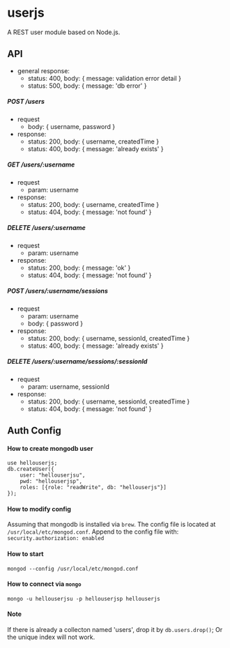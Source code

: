 # userjs
A REST user module based on Node.js.

## API
- general response:
    - status: 400, body: { message: validation error detail }
    - status: 500, body: { message: 'db error' }

##### POST /users
- request 
    - body: { username, password }
- response:
    - status: 200, body: { username, createdTime }
    - status: 400, body: { message: 'already exists' }

##### GET /users/:username
- request 
    - param: username
- response:
    - status: 200, body: { username, createdTime }
    - status: 404, body: { message: 'not found' }

##### DELETE /users/:username
- request 
    - param: username
- response:
    - status: 200, body: { message: 'ok' }
    - status: 404, body: { message: 'not found' }

##### POST /users/:username/sessions
- request 
    - param: username
    - body: { password }
- response:
    - status: 200, body: { username, sessionId, createdTime }
    - status: 400, body: { message: 'already exists' }

##### DELETE /users/:username/sessions/:sessionId
- request 
    - param: username, sessionId
- response:
    - status: 200, body: { username, sessionId, createdTime }
    - status: 404, body: { message: 'not found' }

## Auth Config
#### How to create mongodb user
```
use hellouserjs;
db.createUser({
    user: "hellouserjsu", 
    pwd: "hellouserjsp", 
    roles: [{role: "readWrite", db: "hellouserjs"}]
});
```

#### How to modify config
Assuming that mongodb is installed via `brew`. The config file is located
at `/usr/local/etc/mongod.conf`. Append to the config file with:
`security.authorization: enabled`

#### How to start
`mongod --config /usr/local/etc/mongod.conf`

#### How to connect via `mongo`
`mongo -u hellouserjsu -p hellouserjsp hellouserjs`

#### Note 
If there is already a collecton named 'users', drop it by `db.users.drop()`; Or
the unique index will not work.
